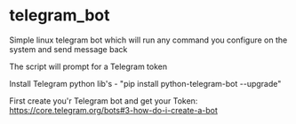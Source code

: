 # telegram_bot
Simple linux telegram bot which will run any command you configure on the system and send message back 

The script will prompt for a Telegram token 

Install Telegram python lib's - "pip install python-telegram-bot --upgrade"

First create you'r Telegram bot and get your Token:
https://core.telegram.org/bots#3-how-do-i-create-a-bot
